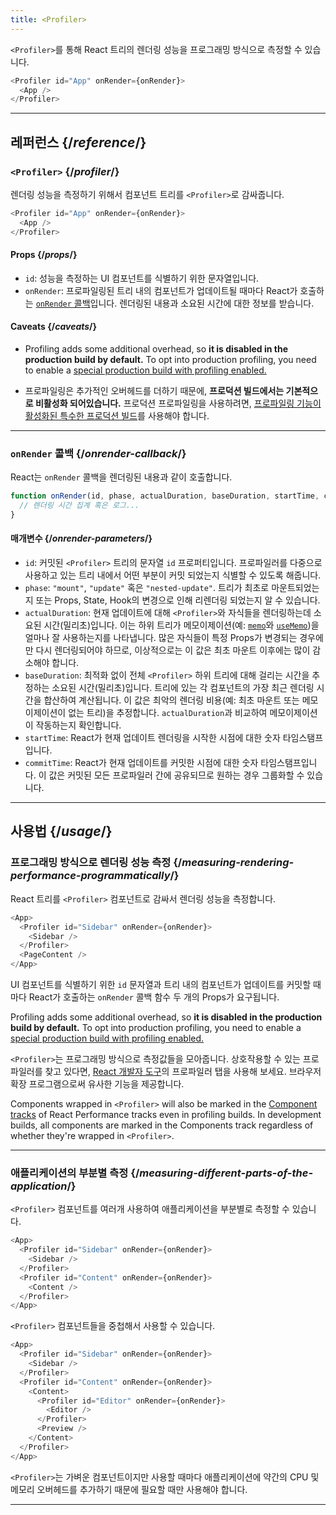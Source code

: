 ```yaml
---
title: <Profiler>
---
```


<Intro>

`<Profiler>`를 통해 React 트리의 렌더링 성능을 프로그래밍 방식으로 측정할 수 있습니다.

```js
<Profiler id="App" onRender={onRender}>
  <App />
</Profiler>
```

</Intro>

<InlineToc />

---

## 레퍼런스 {/*reference*/}

### `<Profiler>` {/*profiler*/}

렌더링 성능을 측정하기 위해서 컴포넌트 트리를 `<Profiler>`로 감싸줍니다.

```js
<Profiler id="App" onRender={onRender}>
  <App />
</Profiler>
```

#### Props {/*props*/}

* `id`: 성능을 측정하는 UI 컴포넌트를 식별하기 위한 문자열입니다.
* `onRender`: 프로파일링된 트리 내의 컴포넌트가 업데이트될 때마다 React가 호출하는 [`onRender` 콜백](#onrender-callback)입니다. 렌더링된 내용과 소요된 시간에 대한 정보를 받습니다.

#### Caveats {/*caveats*/}

* Profiling adds some additional overhead, so **it is disabled in the production build by default.** To opt into production profiling, you need to enable a [special production build with profiling enabled.](/reference/dev-tools/react-performance-tracks#using-profiling-builds)

* 프로파일링은 추가적인 오버헤드를 더하기 때문에, **프로덕션 빌드에서는 기본적으로 비활성화 되어있습니다.** 프로덕션 프로파일링을 사용하려면, [프로파일링 기능이 활성화된 특수한 프로덕션 빌드](https://fb.me/react-profiling)를 사용해야 합니다.
---

### `onRender` 콜백 {/*onrender-callback*/}

React는 `onRender` 콜백을 렌더링된 내용과 같이 호출합니다.

```js
function onRender(id, phase, actualDuration, baseDuration, startTime, commitTime) {
  // 렌더링 시간 집계 혹은 로그...
}
```

#### 매개변수 {/*onrender-parameters*/}

* `id`: 커밋된 `<Profiler>` 트리의 문자열 `id` 프로퍼티입니다. 프로파일러를 다중으로 사용하고 있는 트리 내에서 어떤 부분이 커밋 되었는지 식별할 수 있도록 해줍니다.
* `phase`: `"mount"`, `"update"` 혹은 `"nested-update"`. 트리가 최초로 마운트되었는지 또는 Props, State, Hook의 변경으로 인해 리렌더링 되었는지 알 수 있습니다.
* `actualDuration`: 현재 업데이트에 대해 `<Profiler>`와 자식들을 렌더링하는데 소요된 시간(밀리초)입니다. 이는 하위 트리가 메모이제이션(예: [`memo`](/reference/react/memo)와 [`useMemo`](/reference/react/useMemo))을 얼마나 잘 사용하는지를 나타냅니다. 많은 자식들이 특정 Props가 변경되는 경우에만 다시 렌더링되어야 하므로, 이상적으로는 이 값은 최초 마운트 이후에는 많이 감소해야 합니다.
* `baseDuration`: 최적화 없이 전체 `<Profiler>` 하위 트리에 대해 걸리는 시간을 추정하는 소요된 시간(밀리초)입니다. 트리에 있는 각 컴포넌트의 가장 최근 렌더링 시간을 합산하여 계산됩니다. 이 값은 최악의 렌더링 비용(예: 최초 마운트 또는 메모이제이션이 없는 트리)을 추정합니다. `actualDuration`과 비교하여 메모이제이션이 작동하는지 확인합니다.
* `startTime`: React가 현재 업데이트 렌더링을 시작한 시점에 대한 숫자 타임스탬프입니다.
* `commitTime`: React가 현재 업데이트를 커밋한 시점에 대한 숫자 타임스탬프입니다. 이 값은 커밋된 모든 프로파일러 간에 공유되므로 원하는 경우 그룹화할 수 있습니다.

---

## 사용법 {/*usage*/}

### 프로그래밍 방식으로 렌더링 성능 측정 {/*measuring-rendering-performance-programmatically*/}

React 트리를 `<Profiler>` 컴포넌트로 감싸서 렌더링 성능을 측정합니다.

```js {2,4}
<App>
  <Profiler id="Sidebar" onRender={onRender}>
    <Sidebar />
  </Profiler>
  <PageContent />
</App>
```

UI 컴포넌트를 식별하기 위한 `id` 문자열과 트리 내의 컴포넌트가 업데이트를 커밋할 때마다 React가 호출하는 `onRender` 콜백 함수 두 개의 Props가 요구됩니다.

<Pitfall>

Profiling adds some additional overhead, so **it is disabled in the production build by default.** To opt into production profiling, you need to enable a [special production build with profiling enabled.](/reference/dev-tools/react-performance-tracks#using-profiling-builds)

</Pitfall>

<Note>

`<Profiler>`는 프로그래밍 방식으로 측정값들을 모아줍니다. 상호작용할 수 있는 프로파일러를 찾고 있다면, [React 개발자 도구](/learn/react-developer-tools)의 프로파일러 탭을 사용해 보세요. 브라우저 확장 프로그램으로써 유사한 기능을 제공합니다.

Components wrapped in `<Profiler>` will also be marked in the [Component tracks](/reference/dev-tools/react-performance-tracks#components) of React Performance tracks even in profiling builds.
In development builds, all components are marked in the Components track regardless of whether they're wrapped in `<Profiler>`.

</Note>

---

### 애플리케이션의 부분별 측정 {/*measuring-different-parts-of-the-application*/}

`<Profiler>` 컴포넌트를 여러개 사용하여 애플리케이션을 부분별로 측정할 수 있습니다.

```js {5,7}
<App>
  <Profiler id="Sidebar" onRender={onRender}>
    <Sidebar />
  </Profiler>
  <Profiler id="Content" onRender={onRender}>
    <Content />
  </Profiler>
</App>
```

`<Profiler>` 컴포넌트들을 중첩해서 사용할 수 있습니다.

```js {5,7,9,12}
<App>
  <Profiler id="Sidebar" onRender={onRender}>
    <Sidebar />
  </Profiler>
  <Profiler id="Content" onRender={onRender}>
    <Content>
      <Profiler id="Editor" onRender={onRender}>
        <Editor />
      </Profiler>
      <Preview />
    </Content>
  </Profiler>
</App>
```

`<Profiler>`는 가벼운 컴포넌트이지만 사용할 때마다 애플리케이션에 약간의 CPU 및 메모리 오버헤드를 추가하기 때문에 필요할 때만 사용해야 합니다.

---

